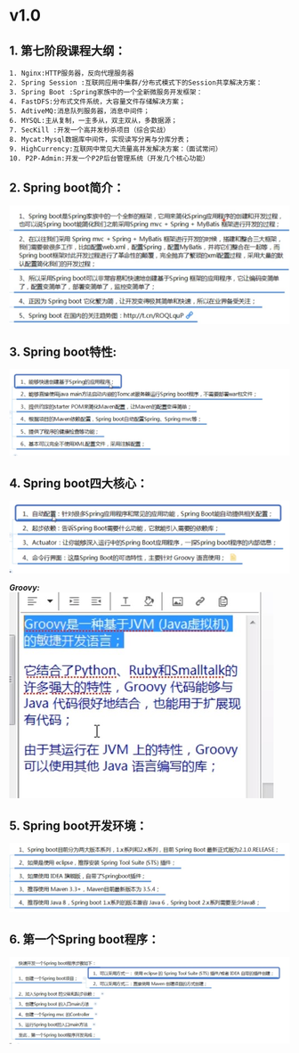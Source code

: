 # v1.0 
## 1. 第七阶段课程大纲：
 ```
1. Nginx:HTTP服务器，反向代理服务器
2. Spring Session :互联网应用中集群/分布式模式下的Session共享解决方案：
3. Spring Boot :Spring家族中的一个全新微服务开发框架：
4. FastDFS:分布式文件系统，大容量文件存储解决方案；
5. AdtiveMQ:消息队列服务器，消息中间件；
6. MYSQL:主从复制，一主多从，双主双从，多数据源；
7. SecKill :开发一个高并发秒杀项目（综合实战）
8. Mycat:Mysql数据库中间件，实现读写分离与分库分表；
9. HighCurrency:互联网中常见大流量高并发解决方案：（面试常问）
10. P2P-Admin:开发一个P2P后台管理系统（开发几个核心功能）
```

## 2. Spring boot简介：
![](images/1.jpg)

## 3. Spring boot特性:
![](images/2.jpg)

## 4. Spring boot四大核心：
![](images/3.jpg)

***Groovy:***
![](images/4.jpg)


## 5. Spring boot开发环境：
![](images/5.jpg)

## 6. 第一个Spring boot程序：
![](images/6.jpg)
